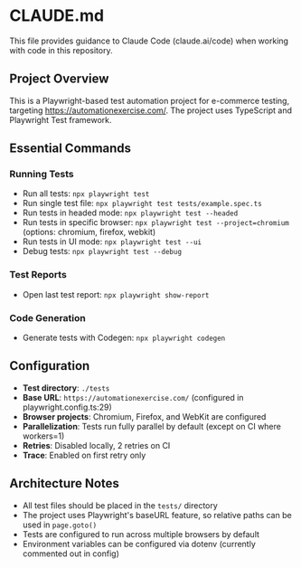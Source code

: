 # CLAUDE.md

This file provides guidance to Claude Code (claude.ai/code) when working with code in this repository.

## Project Overview

This is a Playwright-based test automation project for e-commerce testing, targeting https://automationexercise.com/. The project uses TypeScript and Playwright Test framework.

## Essential Commands

### Running Tests
- Run all tests: `npx playwright test`
- Run single test file: `npx playwright test tests/example.spec.ts`
- Run tests in headed mode: `npx playwright test --headed`
- Run tests in specific browser: `npx playwright test --project=chromium` (options: chromium, firefox, webkit)
- Run tests in UI mode: `npx playwright test --ui`
- Debug tests: `npx playwright test --debug`

### Test Reports
- Open last test report: `npx playwright show-report`

### Code Generation
- Generate tests with Codegen: `npx playwright codegen`

## Configuration

- **Test directory**: `./tests`
- **Base URL**: `https://automationexercise.com/` (configured in playwright.config.ts:29)
- **Browser projects**: Chromium, Firefox, and WebKit are configured
- **Parallelization**: Tests run fully parallel by default (except on CI where workers=1)
- **Retries**: Disabled locally, 2 retries on CI
- **Trace**: Enabled on first retry only

## Architecture Notes

- All test files should be placed in the `tests/` directory
- The project uses Playwright's baseURL feature, so relative paths can be used in `page.goto()`
- Tests are configured to run across multiple browsers by default
- Environment variables can be configured via dotenv (currently commented out in config)
